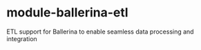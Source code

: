 # module-ballerina-etl
ETL support for Ballerina to enable seamless data processing and integration
